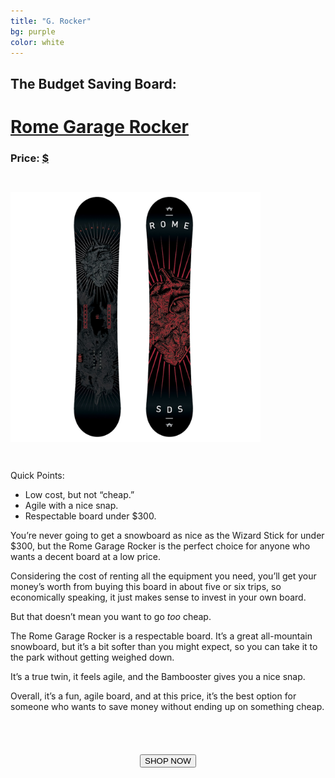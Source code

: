```yaml
---
title: "G. Rocker"
bg: purple
color: white
---
```


<!-- https://www.amazon.com/Rome-Garage-Rocker-Snowboard-2013/dp/B0060BKIXC/ref=sr_1_1?ie=UTF8&qid=1514049984&sr=8-1&keywords=rome+garage+rocker -->
<!-- http://amzn.to/2DBAYAi -->

## The Budget Saving Board:

# [Rome Garage Rocker](http://amzn.to/2DBAYAi)

### Price: [$](http://amzn.to/2DBAYAi)

<img class="circle-img" src="/img/rome_gr.jpg" height="400em" width="400em" style="margin: 2em 0 2em 0" />

Quick Points:

- Low cost, but not “cheap.”
- Agile with a nice snap.
- Respectable board under $300.

You’re never going to get a snowboard as nice as the Wizard Stick for under $300, but the Rome Garage Rocker is the perfect choice for anyone who wants a decent board at a low price.

Considering the cost of renting all the equipment you need, you’ll get your money’s worth from buying this board in about five or six trips, so economically speaking, it just makes sense to invest in your own board.

But that doesn’t mean you want to go *too* cheap.

The Rome Garage Rocker is a respectable board. It’s a great all-mountain snowboard, but it’s a bit softer than you might expect, so you can take it to the park without getting weighed down.

It’s a true twin, it feels agile, and the Bambooster gives you a nice snap.

Overall, it’s a fun, agile board, and at this price, it’s the best option for someone who wants to save money without ending up on something cheap.

<form action="http://amzn.to/2DBAYAi">
 <center><input type="submit" value="SHOP NOW" class="css3button" style="margin-top: 4em"></center>
</form>
